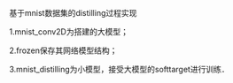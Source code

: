 基于mnist数据集的distilling过程实现

1.mnist_conv2D为搭建的大模型；

2.frozen保存其网络模型结构；

3.mnist_distilling为小模型，接受大模型的softtarget进行训练．
